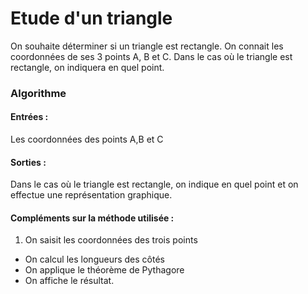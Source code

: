 # Etude d'un triangle
On souhaite déterminer si un triangle est rectangle. On connait les coordonnées de ses 3 points A, B et C. Dans le cas où le triangle est rectangle, on indiquera en quel point.

### Algorithme
#### Entrées :
Les coordonnées des points A,B et C
#### Sorties :
Dans le cas où le triangle est rectangle, on indique en quel point et on effectue une représentation graphique.

#### Compléments sur la méthode utilisée :
  1. On saisit les coordonnées des trois points
  - On calcul les longueurs des côtés
  - On applique le théorème de Pythagore
  - On affiche le résultat.
